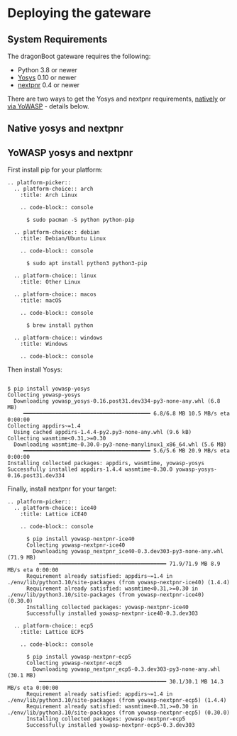 Deploying the gateware
======================

System Requirements
-------------------

The dragonBoot gateware requires the following:

* Python 3.8 or newer
* [Yosys](https://github.com/YosysHQ/yosys) 0.10 or newer
* [nextpnr](https://github.com/YosysHQ/nextpnr) 0.4 or newer

There are two ways to get the Yosys and nextpnr requirements, [natively](#native-yosys-and-nextpnr)
or [via YoWASP](#yowasp-yosys-and-nextpnr) - details below.

Native yosys and nextpnr
------------------------

YoWASP yosys and nextpnr
------------------------

First install pip for your platform:

```{eval-rst}
.. platform-picker::
  .. platform-choice:: arch
    :title: Arch Linux

    .. code-block:: console

      $ sudo pacman -S python python-pip

  .. platform-choice:: debian
    :title: Debian/Ubuntu Linux

    .. code-block:: console

      $ sudo apt install python3 python3-pip

  .. platform-choice:: linux
    :title: Other Linux

  .. platform-choice:: macos
    :title: macOS

    .. code-block:: console

      $ brew install python

  .. platform-choice:: windows
    :title: Windows

    .. code-block:: console

```

Then install Yosys:

```{code-block} console

$ pip install yowasp-yosys
Collecting yowasp-yosys
  Downloading yowasp_yosys-0.16.post31.dev334-py3-none-any.whl (6.8 MB)
     ━━━━━━━━━━━━━━━━━━━━━━━━━━━━━━━━━━━━━━━━ 6.8/6.8 MB 10.5 MB/s eta 0:00:00
Collecting appdirs~=1.4
  Using cached appdirs-1.4.4-py2.py3-none-any.whl (9.6 kB)
Collecting wasmtime<0.31,>=0.30
  Downloading wasmtime-0.30.0-py3-none-manylinux1_x86_64.whl (5.6 MB)
     ━━━━━━━━━━━━━━━━━━━━━━━━━━━━━━━━━━━━━━━━ 5.6/5.6 MB 20.9 MB/s eta 0:00:00
Installing collected packages: appdirs, wasmtime, yowasp-yosys
Successfully installed appdirs-1.4.4 wasmtime-0.30.0 yowasp-yosys-0.16.post31.dev334
```

Finally, install nextpnr for your target:

```{eval-rst}
.. platform-picker::
  .. platform-choice:: ice40
    :title: Lattice iCE40

    .. code-block:: console

      $ pip install yowasp-nextpnr-ice40
      Collecting yowasp-nextpnr-ice40
        Downloading yowasp_nextpnr_ice40-0.3.dev303-py3-none-any.whl (71.9 MB)
          ━━━━━━━━━━━━━━━━━━━━━━━━━━━━━━━━━━━━━━━━ 71.9/71.9 MB 8.9 MB/s eta 0:00:00
      Requirement already satisfied: appdirs~=1.4 in ./env/lib/python3.10/site-packages (from yowasp-nextpnr-ice40) (1.4.4)
      Requirement already satisfied: wasmtime<0.31,>=0.30 in ./env/lib/python3.10/site-packages (from yowasp-nextpnr-ice40) (0.30.0)
      Installing collected packages: yowasp-nextpnr-ice40
      Successfully installed yowasp-nextpnr-ice40-0.3.dev303

  .. platform-choice:: ecp5
    :title: Lattice ECP5

    .. code-block:: console

      $ pip install yowasp-nextpnr-ecp5
      Collecting yowasp-nextpnr-ecp5
        Downloading yowasp_nextpnr_ecp5-0.3.dev303-py3-none-any.whl (30.1 MB)
          ━━━━━━━━━━━━━━━━━━━━━━━━━━━━━━━━━━━━━━━━ 30.1/30.1 MB 14.3 MB/s eta 0:00:00
      Requirement already satisfied: appdirs~=1.4 in ./env/lib/python3.10/site-packages (from yowasp-nextpnr-ecp5) (1.4.4)
      Requirement already satisfied: wasmtime<0.31,>=0.30 in ./env/lib/python3.10/site-packages (from yowasp-nextpnr-ecp5) (0.30.0)
      Installing collected packages: yowasp-nextpnr-ecp5
      Successfully installed yowasp-nextpnr-ecp5-0.3.dev303
```
